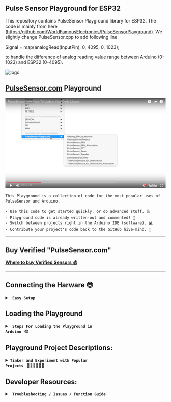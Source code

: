 ## Pulse Sensor Playground for ESP32

This repository contains PulseSensor Playground library for ESP32. The code is mainly from here (https://github.com/WorldFamousElectronics/PulseSensorPlayground). We slightly change PulseSensor.cpp to add following line

Signal = map(analogRead(InputPin), 0, 4095, 0, 1023);

to handle the difference of analog reading value range between Arduino (0-1023) and ESP32 (0-4095). 

![logo](https://avatars0.githubusercontent.com/u/7002937?v=3&s=200)
## [PulseSensor.com](https://pulsesensor.com) Playground
[![How To Update Your Playground Code](https://github.com/yury-g/MyCodePlayground/blob/master/images/updateLib.png?raw=true)](https://youtu.be/Pt0fJvIeryY)

```
This Playground is a collection of code for the most popular uses of PulseSensor and Arduino.  

- Use this code to get started quickly, or do advanced stuff. 👍
- Playground code is already written-out and commented! 🤘 
- Switch between projects right in the Arduino IDE (software). 💻
- Contribute your project's code back to the GitHub hive-mind. 🐝
```

---

## Buy Verified "PulseSensor.com"  
 <b><a href="https://github.com/WorldFamousElectronics/PulseSensorPlayground/wiki/Buy-%22Verified-PulseSensor.com%22"> Where to buy Verified Sensors 💰 </a>  </b>

---


## Connecting the Harware 😎
<b><details><summary><code> Easy  Setup  </code>  </summary></b>

1. Prepare the sensor, with the Kit parts.

<img src="https://cdn.shopify.com/s/files/1/0100/6632/products/PulseSensorKit-Labeled-Contents_1_2048x2048.jpg?v=1348506345" width="400">

2. See the recommended wiring for your specific project

<img src="https://github.com/WorldFamousElectronics/PulseSensorStarterProject/raw/master/connections.png" width="400">

<img src="https://github.com/WorldFamousElectronics/PulseSensorStarterProject/raw/master/Arduino-LEDonPin13-PulseSensor-Pic.jpg" width="400">

</div>
</details>




## Loading the Playground
 <b><details><summary><code> Steps For Loading the Playground in Arduino  </code> 🤓</summary></b>
###

An Arduino Library is a collection of code and examples on a specific topic or device.  For example, our PulseSensor Playground Library is a collection of code and projects made just for your PulseSensor and Arduino.

(**NOTE** If you do not have Arduino, you can download it [here](https://www.arduino.cc/en/Main/Software))

To install the PulseSensor Playground Library, in Arduino, to go
`Sketch > Include Library > Manage Library...`

<img src="https://github.com/yury-g/MyCodePlayground/blob/master/images/ManageLibraries.png" width="500">


In the Library Manager: Search for and Select
`"PulseSensor.com`

<img src="https://github.com/yury-g/MyCodePlayground/blob/master/images/SearchForPulseSensor.png" width="500">


Install or update to the latest version.👍

<img src="https://github.com/yury-g/MyCodePlayground/blob/master/images/InstallLatestVersion.png" width="500">


Hurray!  Once this library is installed you will see our examples in Arduino's dropdown!
To select an example project, go to:
`File > Examples > PulseSensor Playground > GettingStartedProject`
<img src="https://github.com/yury-g/MyCodePlayground/blob/master/images/ExamplesPlaygroundGettingStartedMenuPullDown.png" width="500">





More Info On Libraries in General 👉    [https://www.arduino.cc/en/Guide/Libraries](https://www.arduino.cc/en/Guide/Libraries).


</div>
</details>






## Playground Project Descriptions:
<b><details><summary><code>Tinker and Experiment with Popular Projects </code> 👩🏽‍💻👩🏻‍🔬</summary></b>

### The "Getting Started" Project:  
  Plug your sensor in for the first time!  Blink an LED with your pulse, live.

- [**Project Page**](https://pulsesensor.com/pages/code-and-guide)

  <img src="https://cdn.shopify.com/s/files/1/0100/6632/files/PulseSensor_GettingStarted_bb_1024x1024.png?v=1511986616" width="400">
---

### Calculate BPM:  
  Focus-in on the code that calculates a user's HeartRate Beats Per Minute, "BPM".    
  See the best practises to get the best signal.  

- [**Project Page**](https://pulsesensor.com/pages/getting-advanced)

  <img src="https://cdn.shopify.com/s/files/1/0100/6632/files/PulseSensor_GettingAdvanced_bb_1024x1024.png?v=1511986194" width="400">
---

### Make A Sound to a live Heartbeat:  
  Transform the heartbeat into a live "beep" with a speaker.  

- [**Project Page**](https://pulsesensor.com/pages/pulse-sensor-speaker-tutorial)

  <img src="https://cdn.shopify.com/s/files/1/0100/6632/files/PulseSensor_Speaker_bb_61a0333f-e868-4123-961d-7456a31fa928_1024x1024.png?v=1510863829" width="400">
---  

### Move a Motor to a live Heartbeat:  
  Make a servo motor pulse to your live heartbeat.  

- [**Project Page**](https://pulsesensor.com/pages/pulse-sensor-servo-tutorial)

  <img src="https://cdn.shopify.com/s/files/1/0100/6632/files/PulseSensor_Servo_bb_87fce9fc-dc47-4208-b708-a7edb6df58a2_1024x1024.png?v=1510863990" width="400">
 ---

### Connect Two (or more) Pulse Sensors:  
  Use 2 or more Pulse Sensors on one Arduino.  

- [**Project Page**](https://pulsesensor.com/pages/two-or-more-pulse-sensors)

  <img src="https://cdn.shopify.com/s/files/1/0100/6632/files/2_PulseSensors_bb_grande.png?v=1516733684" width="400">
 ---

### Processing Visualizer:

  Get detailed visualization of the heart's pulse and behavior. Send the PulseSensor data into Processing!

- [**Project Page**](https://pulsesensor.com/pages/processing-visualization)

  <img src="https://cdn.shopify.com/s/files/1/0100/6632/files/ScreenShot_1024x1024.png?v=1491857113" width="400">

---

### Pulse Transit Time:

  Use two Pulse Sensors on different parts of your body to measure Pulse Transit Time!

- [**Project Page**](https://pulsesensor.com/pages/pulse-transit-time)

  <img src="https://cdn.shopify.com/s/files/1/0100/6632/files/PulseSensor_PTT-17042_grande.jpg?v=1517336059" width="400">

---

</div>
</details>



## Developer Resources:

<b><details><summary><code> Troubleshooting / Issues / Function Guide  </code>  </summary></b>

### The Functions Guide

We put together a [HANDY GUIDE](https://github.com/WorldFamousElectronics/PulseSensorPlayground/blob/master/resources/PulseSensor%20Playground%20Tools.md) to the function-ality of our library. Check it out if you want to dive into the inner workings!

---

### Troubleshooting Your Signal:

 <b><details><summary><code> Ugh, Where's the Beat ? </code>😵</summary></b>
  If you're having trouble seeing a heartbeat, make sure that you are using 'Goldilocks' pressure on the Pulse Sensor: Not too hard, not too soft. Squeezing the Pulse Sensor too hard against your skin will make the heartbeat go away, and not enough pressure will cause too much noise to creep in!

If you are seeing way too many Beats Per Minute, or you are getting lots of noise, try adjusting the Threshold setting. The Threshold variable tells Arduino when to find a pulse that is legit. Adjust this number (noted below with arrows) up for less sensitivity and down for more sensitivity. In the [**StarterProject**](https://pulsesensor.com/pages/code-and-guide) you can find the Threshold variable as shown in the pic below:

  ![StarterThreshold](https://github.com/biomurph/PulseSensorPlayground/blob/master/Images/screenshot-threshold-arrows.png)

In the other examples, the `THRESHOLD` is defined at the top of the code.

</div>
   </details>

---

### Give and Get Feedback
The [Issues Tab](https://github.com/WorldFamousElectronics/PulseSensorStarterProject/issues) will get you the quickest answers to common techinal questions.


---

#### Legal:  PulseSensor.com® World Famous Electronics llc. in Brooklyn, NY. USA

</div>
</details>
